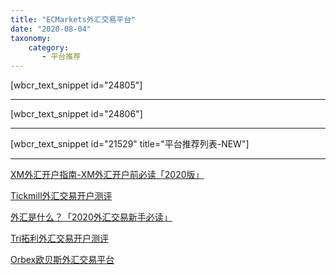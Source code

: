 ```yaml
---
title: "ECMarkets外汇交易平台"
date: "2020-08-04"
taxonomy:
    category: 
       - 平台推荐
---
```


\[wbcr\_text\_snippet id="24805"\]

* * *

\[wbcr\_text\_snippet id="24806"\]

* * *

\[wbcr\_text\_snippet id="21529" title="平台推荐列表-NEW"\]

* * *

[XM外汇开户指南-XM外汇开户前必读「2020版」](https://we.laowei8.com/xm-forex-broker-guide.html)

[Tickmill外汇交易开户测评](https://we.laowei8.com/tickmill-reviews.html)

[外汇是什么？「2020外汇交易新手必读」](https://we.laowei8.com/what-is-forex.html)

[Tri拓利外汇交易开户测评](https://we.laowei8.com/tri-reviews.html)

[Orbex欧贝斯外汇交易平台](https://we.laowei8.com/orbex-reviews.html)

